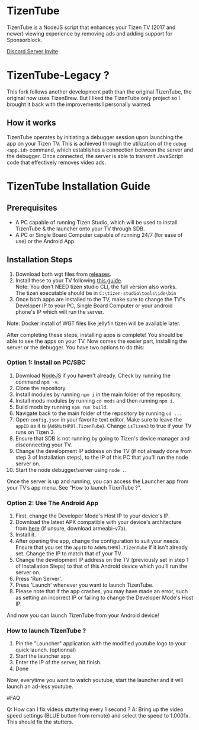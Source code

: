# TizenTube

TizenTube is a NodeJS script that enhances your Tizen TV (2017 and newer) viewing experience by removing ads and adding support for Sponsorblock.

[Discord Server Invite](https://discord.gg/m2P7v8Y2qR)

# TizenTube-Legacy ?

This fork follows another development path than the original TizenTube, the original now uses TizenBrew. But I liked the TizenTube only project so I brought it back with the improvements I personally wanted.

## How it works

TizenTube operates by initiating a debugger session upon launching the app on your Tizen TV. This is achieved through the utilization of the `debug <app.id>` command, which establishes a connection between the server and the debugger. Once connected, the server is able to transmit JavaScript code that effectively removes video ads.

# TizenTube Installation Guide

## Prerequisites

- A PC capable of running Tizen Studio, which will be used to install TizenTube & the launcher onto your TV through SDB.
- A PC or Single Board Computer capable of running 24/7 (for ease of use) or the Android App.

## Installation Steps

1. Download both wgt files from [releases](https://github.com/ThowZzy/TizenTube-AIO/releases).
2. Install these to your TV following [this guide](https://github.com/jeppevinkel/jellyfin-tizen-builds/blob/master/README.md).  
   Note: You don't NEED tizen studio CLI, the full version also works.  
   The tizen executable should be in `C:\tizen-studio\tools\ide\bin`
4. Once both apps are installed to the TV, make sure to change the TV's Developer IP to your PC, Single Board Computer or your android phone's IP which will run the server.

Note: Docker install of WGT files like jellyfin tizen will be available later.

After completing these steps, installing apps is complete! You should be able to see the apps on your TV. Now comes the easier part, installing the server or the debugger. You have two options to do this:

### Option 1: Install on PC/SBC

1. Download [NodeJS](https://nodejs.org/en) if you haven't already. Check by running the command `npm -v`.
2. Clone the repository.
3. Install modules by running `npm i` in the main folder of the repository.
4. Install mods modules by running `cd mods` and then running `npm i`.
5. Build mods by running `npm run build`.
6. Navigate back to the main folder of the repository by running `cd ..`.
7. Open `config.json` in your favorite text editor. Make sure to leave the `appID` as it is (`Ad6NutHP8l.TizenTube`). Change `isTizen3` to true if your TV runs on Tizen 3.
8. Ensure that SDB is not running by going to Tizen's device manager and disconnecting your TV.
9. Change the development IP address on the TV (if not already done from step 3 of Installation steps), to the IP of this PC that you'll run the node server on.
10. Start the node debugger/server using `node .`.

Once the server is up and running, you can access the Launcher app from your TV’s app menu. See "How to launch TizenTube ?".

### Option 2: Use The Android App

1. First, change the Developer Mode's Host IP to your device's IP.
2. Download the latest APK compatible with your device's architecture from [here](https://github.com/reisxd/TizenTube/releases/latest) (if unsure, download armeabi-v7a).
3. Install it.
4. After opening the app, change the configuration to suit your needs. Ensure that you set the `appID` to `Ad6NutHP8l.TizenTube` if it isn't already set. Change the IP to match that of your TV.
5. Change the development IP address on the TV (previously set in step 1 of Installation Steps) to that of this Android device which you'll run the server on.
6. Press 'Run Server'.
7. Press 'Launch' whenever you want to launch TizenTube.
8. Please note that if the app crashes, you may have made an error, such as setting an incorrect IP or failing to change the Developer Mode's Host IP.

And now you can launch TizenTube from your Android device!

### How to launch TizenTube ?
1. Pin the "Launcher" application with the modified youtube logo to your quick launch. (optionnal)
2. Start the launcher app.
3. Enter the IP of the server, hit finish.
4. Done

Now, everytime you want to watch youtube, start the launcher and it will launch an ad-less youtube.

#FAQ

Q: How can I fix videos stuttering every 1 second ?
A: Bring up the video speed settings (BLUE button from remote) and select the speed to 1.0001x. This should fix the stutters.
